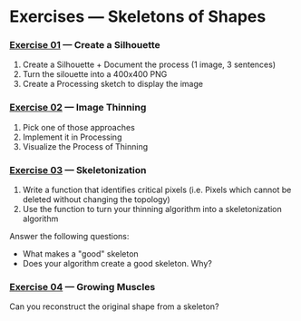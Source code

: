 Exercises — Skeletons of Shapes
===============================### [Exercise 01][] — Create a Silhouette
1. Create a Silhouette + Document the process (1 image, 3 sentences)
2. Turn the silouette into a 400x400 PNG
3. Create a Processing sketch to display the image

### [Exercise 02][] — Image Thinning

1. Pick one of those approaches 
2. Implement it in Processing
3. Visualize the Process of Thinning

### [Exercise 03][] — Skeletonization

1. Write a function that identifies critical pixels
   (i.e. Pixels which cannot be deleted without changing the topology)
2. Use the function to turn your thinning algorithm into a skeletonization algorithm

Answer the following questions:

* What makes a "good" skeleton
* Does your algorithm create a good skeleton. Why?

### [Exercise 04][] — Growing Muscles

Can you reconstruct the original shape from a skeleton?

[Exercise 01]:coding_gestalt__exercise_02_01__silhouette
[Exercise 02]:coding_gestalt__exercise_02_02__image_thinning
[Exercise 03]:coding_gestalt__exercise_02_03__skeltonization
[Exercise 04]:coding_gestalt__exercise_02_04__growing_muscles